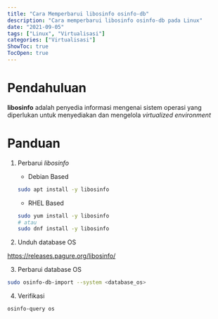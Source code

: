 ```yaml
---
title: "Cara Memperbarui libosinfo osinfo-db"
description: "Cara memperbarui libosinfo osinfo-db pada Linux"
date: "2021-09-05"
tags: ["Linux", "Virtualisasi"]
categories: ["Virtualisasi"]
ShowToc: true
TocOpen: true
---
```


# Pendahuluan
**libosinfo** adalah penyedia informasi mengenai sistem operasi yang diperlukan untuk menyediakan dan mengelola _virtualized environment_ 

# Panduan
1. Perbarui _libosinfo_
    - Debian Based
    ```bash
    sudo apt install -y libosinfo
    ```

    - RHEL Based
    ```bash
    sudo yum install -y libosinfo
    # atau
    sudo dnf install -y libosinfo
    ```

2. Unduh database OS

https://releases.pagure.org/libosinfo/

3. Perbarui database OS
```bash
sudo osinfo-db-import --system <database_os>
```

4. Verifikasi
```bash
osinfo-query os
```